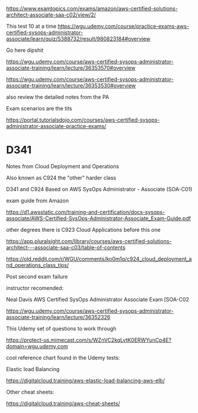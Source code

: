https://www.examtopics.com/exams/amazon/aws-certified-solutions-architect-associate-saa-c02/view/2/

This test 10 at a time
https://wgu.udemy.com/course/practice-exams-aws-certified-sysops-administrator-associate/learn/quiz/5388732/result/980823184#overview


Go here dipshit

https://wgu.udemy.com/course/aws-certified-sysops-administrator-associate-training/learn/lecture/36353570#overview

https://wgu.udemy.com/course/aws-certified-sysops-administrator-associate-training/learn/lecture/36353530#overview

also review the detailed notes from the PA

Exam scenarios are the tits

https://portal.tutorialsdojo.com/courses/aws-certified-sysops-administrator-associate-practice-exams/

# D341
Notes from Cloud Deployment and Operations

Also known as C924 the "other" harder class

D341 and C924 Based on AWS SysOps Administrator - Associate (SOA-C01)

exam guide from Amazon

https://d1.awsstatic.com/training-and-certification/docs-sysops-associate/AWS-Certified-SysOps-Administrator-Associate_Exam-Guide.pdf

other degrees there is C923 Cloud Applications before this one

https://app.pluralsight.com/library/courses/aws-certified-solutions-architect---associate-saa-c03/table-of-contents

https://old.reddit.com/r/WGU/comments/ko0m1q/c924_cloud_deployment_and_operations_class_tips/


Post second exam failure

instructor recomended:

Neal Davis AWS Certified SysOps Administrator Associate Exam [SOA-C02

https://wgu.udemy.com/course/aws-certified-sysops-administrator-associate-training/learn/lecture/36352326

This Udemy set of questions to work through

https://protect-us.mimecast.com/s/WZnVC2kqLvtK0ERWYunCp4E?domain=wgu.udemy.com

cool reference chart found in the Udemy tests:

Elastic load Balancing 

https://digitalcloud.training/aws-elastic-load-balancing-aws-elb/

Other cheat sheets:

https://digitalcloud.training/aws-cheat-sheets/
